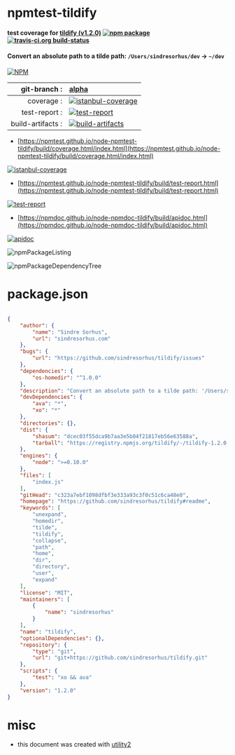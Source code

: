 # npmtest-tildify

#### test coverage for  [tildify (v1.2.0)](https://github.com/sindresorhus/tildify#readme)  [![npm package](https://img.shields.io/npm/v/npmtest-tildify.svg?style=flat-square)](https://www.npmjs.org/package/npmtest-tildify) [![travis-ci.org build-status](https://api.travis-ci.org/npmtest/node-npmtest-tildify.svg)](https://travis-ci.org/npmtest/node-npmtest-tildify)

#### Convert an absolute path to a tilde path: `/Users/sindresorhus/dev` → `~/dev`

[![NPM](https://nodei.co/npm/tildify.png?downloads=true&downloadRank=true&stars=true)](https://www.npmjs.com/package/tildify)

| git-branch : | [alpha](https://github.com/npmtest/node-npmtest-tildify/tree/alpha)|
|--:|:--|
| coverage : | [![istanbul-coverage](https://npmtest.github.io/node-npmtest-tildify/build/coverage.badge.svg)](https://npmtest.github.io/node-npmtest-tildify/build/coverage.html/index.html)|
| test-report : | [![test-report](https://npmtest.github.io/node-npmtest-tildify/build/test-report.badge.svg)](https://npmtest.github.io/node-npmtest-tildify/build/test-report.html)|
| build-artifacts : | [![build-artifacts](https://npmtest.github.io/node-npmtest-tildify/glyphicons_144_folder_open.png)](https://github.com/npmtest/node-npmtest-tildify/tree/gh-pages/build)|

- [https://npmtest.github.io/node-npmtest-tildify/build/coverage.html/index.html](https://npmtest.github.io/node-npmtest-tildify/build/coverage.html/index.html)

[![istanbul-coverage](https://npmtest.github.io/node-npmtest-tildify/build/screenCapture.buildCi.browser.%252Ftmp%252Fbuild%252Fcoverage.lib.html.png)](https://npmtest.github.io/node-npmtest-tildify/build/coverage.html/index.html)

- [https://npmtest.github.io/node-npmtest-tildify/build/test-report.html](https://npmtest.github.io/node-npmtest-tildify/build/test-report.html)

[![test-report](https://npmtest.github.io/node-npmtest-tildify/build/screenCapture.buildCi.browser.%252Ftmp%252Fbuild%252Ftest-report.html.png)](https://npmtest.github.io/node-npmtest-tildify/build/test-report.html)

- [https://npmdoc.github.io/node-npmdoc-tildify/build/apidoc.html](https://npmdoc.github.io/node-npmdoc-tildify/build/apidoc.html)

[![apidoc](https://npmdoc.github.io/node-npmdoc-tildify/build/screenCapture.buildCi.browser.%252Ftmp%252Fbuild%252Fapidoc.html.png)](https://npmdoc.github.io/node-npmdoc-tildify/build/apidoc.html)

![npmPackageListing](https://npmtest.github.io/node-npmtest-tildify/build/screenCapture.npmPackageListing.svg)

![npmPackageDependencyTree](https://npmtest.github.io/node-npmtest-tildify/build/screenCapture.npmPackageDependencyTree.svg)



# package.json

```json

{
    "author": {
        "name": "Sindre Sorhus",
        "url": "sindresorhus.com"
    },
    "bugs": {
        "url": "https://github.com/sindresorhus/tildify/issues"
    },
    "dependencies": {
        "os-homedir": "^1.0.0"
    },
    "description": "Convert an absolute path to a tilde path: '/Users/sindresorhus/dev' → '~/dev'",
    "devDependencies": {
        "ava": "*",
        "xo": "*"
    },
    "directories": {},
    "dist": {
        "shasum": "dcec03f55dca9b7aa3e5b04f21817eb56e63588a",
        "tarball": "https://registry.npmjs.org/tildify/-/tildify-1.2.0.tgz"
    },
    "engines": {
        "node": ">=0.10.0"
    },
    "files": [
        "index.js"
    ],
    "gitHead": "c323a7ebf1098dfbf3e333a93c3f0c51c6ca48e0",
    "homepage": "https://github.com/sindresorhus/tildify#readme",
    "keywords": [
        "unexpand",
        "homedir",
        "tilde",
        "tildify",
        "collapse",
        "path",
        "home",
        "dir",
        "directory",
        "user",
        "expand"
    ],
    "license": "MIT",
    "maintainers": [
        {
            "name": "sindresorhus"
        }
    ],
    "name": "tildify",
    "optionalDependencies": {},
    "repository": {
        "type": "git",
        "url": "git+https://github.com/sindresorhus/tildify.git"
    },
    "scripts": {
        "test": "xo && ava"
    },
    "version": "1.2.0"
}
```



# misc
- this document was created with [utility2](https://github.com/kaizhu256/node-utility2)
